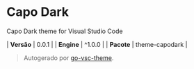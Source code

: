 # Capo Dark

Capo Dark theme for Visual Studio Code

| **Versão** | 0.0.1 |
| **Engine** | ^1.0.0 |
| **Pacote** | theme-capodark |

> Autogerado por [go-vsc-theme](https://github.com/natalbu/go-vsc-theme).
